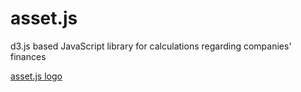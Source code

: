 # asset.js
d3.js based JavaScript library for calculations regarding companies' finances

[asset.js logo](https://raw.githubusercontent.com/niquet/asset.js/master/finance.png)
